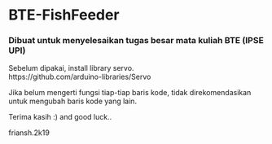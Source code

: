 # BTE-FishFeeder
<h3>Dibuat untuk menyelesaikan tugas besar mata kuliah BTE (IPSE UPI)</h3>

<p>
Sebelum dipakai, install library servo.<br>
https://github.com/arduino-libraries/Servo

Jika belum mengerti fungsi tiap-tiap baris kode, tidak direkomendasikan untuk mengubah baris kode yang lain.

Terima kasih :) and good luck..

friansh.2k19
</p>
